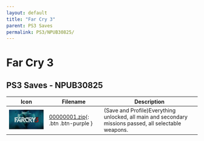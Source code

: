 ```yaml
---
layout: default
title: "Far Cry 3"
parent: PS3 Saves
permalink: PS3/NPUB30825/
---
```

# Far Cry 3

## PS3 Saves - NPUB30825

| Icon | Filename | Description |
|------|----------|-------------|
| ![Far Cry 3](ICON0.PNG) | [00000001.zip](00000001.zip){: .btn .btn-purple } | (Save and Profile)Everything unlocked, all main and secondary missions passed, all selectable weapons. |
